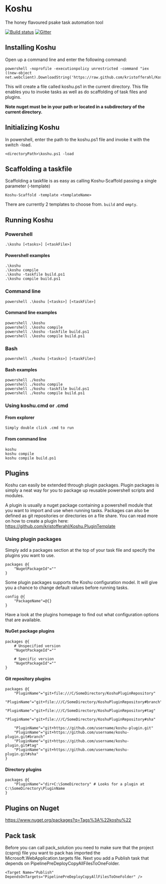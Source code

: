 # Koshu

The honey flavoured psake task automation tool

[![Build status](https://ci.appveyor.com/api/projects/status/verrum69shmd1kj5?svg=true)](https://ci.appveyor.com/project/kristofferahl/koshu)
[![Gitter](https://badges.gitter.im/kristofferahl/Koshu.svg)](https://gitter.im/kristofferahl/Koshu?utm_source=badge&utm_medium=badge&utm_campaign=pr-badge)

## Installing Koshu

Open up a command line and enter the following command:

	powershell -noprofile -executionpolicy unrestricted -command "iex ((new-object net.webclient).DownloadString('https://raw.github.com/kristofferahl/Koshu/master/install.ps1'))"

This will create a file called koshu.ps1 in the current directory. This file enables you to invoke tasks as well as do scaffolding of task files and plugins.

**Note nuget must be in your path or located in a subdirectory of the current directory.**

## Initializing Koshu

In powershell, enter the path to the koshu.ps1 file and invoke it with the switch -load.

	<directoryPath>\koshu.ps1 -load

## Scaffolding a taskfile

Scaffolding a taskfile is as easy as calling Koshu-Scaffold passing a single parameter (-template)

	Koshu-Scaffold -template <templateName>

There are currently 2 templates to choose from. `build` and `empty`.

## Running Koshu

### Powershell

	.\koshu [<tasks>] [<taskFile>]

#### Powershell examples

	.\koshu
	.\koshu compile
	.\koshu -taskfile build.ps1
	.\koshu compile build.ps1

### Command line

	powershell .\koshu [<tasks>] [<taskFile>]

#### Command line examples

	powershell .\koshu
	powershell .\koshu compile
	powershell .\koshu -taskfile build.ps1
	powershell .\koshu compile build.ps1

### Bash

	powershell ./koshu [<tasks>] [<taskFile>]

#### Bash examples

	powershell ./koshu
	powershell ./koshu compile
	powershell ./koshu -taskfile build.ps1
	powershell ./koshu compile build.ps1

### Using koshu.cmd or <taskfile>.cmd

#### From explorer

	Simply double click .cmd to run

#### From command line

	koshu
	koshu compile
	koshu compile build.ps1

## Plugins

Koshu can easily be extended through plugin packages. Plugin packages is simply a neat way for you to package up reusable powershell scripts and modules.

A plugin is usually a nuget package containing a powershell module that you want to import and use when running tasks. Packages can also be defined as git repositories or directories on a file share. You can read more on how to create a plugin here: https://github.com/kristofferahl/Koshu.PluginTemplate

### Using plugin packages

Simply add a packages section at the top of your task file and specify the plugins you want to use.

	packages @{
	    "NugetPackageId"=""
	}

Some plugin packages supports the Koshu configuration model. It will give you a chance to change default values before running tasks.

	config @{
		"PackageName"=@{}
	}

Have a look at the plugins homepage to find out what configuration options that are available.

#### NuGet package plugins

	packages @{
		# Unspecified version
	    "NugetPackageId"=""

	    # Specific version
	    "NugetPackageId"=""
	}

#### Git repository plugins

	packages @{
		"PluginName"="git+file:///C/SomeDirectory/KoshuPluginRepository"
		"PluginName"="git+file:///C/SomeDirectory/KoshuPluginRepository#branch"
		"PluginName"="git+file:///C/SomeDirectory/KoshuPluginRepository#tag"
		"PluginName"="git+file:///C/SomeDirectory/KoshuPluginRepository#sha"

		"PluginName"="git+https://github.com/username/koshu-plugin.git"
		"PluginName"="git+https://github.com/username/koshu-plugin.git#branch"
		"PluginName"="git+https://github.com/username/koshu-plugin.git#tag"
		"PluginName"="git+https://github.com/username/koshu-plugin.git#sha"
	}

#### Directory plugins

	packages @{
		"PluginName"="dir+C:\SomeDirectory" # Looks for a plugin at C:\SomeDirectory\PluginName
	}

## Plugins on Nuget

https://www.nuget.org/packages?q=Tags%3A%22koshu%22

## Pack task

Before you can call pack_solution you need to make sure that the project (csproj) file you want to pack has imported the Microsoft.WebApplication.targets file.
Next you add a Publish task that depends on PipelinePreDeployCopyAllFilesToOneFolder.

	<Target Name="Publish" DependsOnTargets="PipelinePreDeployCopyAllFilesToOneFolder" />
